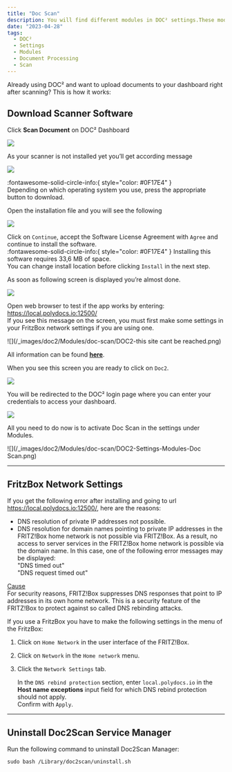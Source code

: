 ```yaml
---
title: "Doc Scan"
description: You will find different modules in DOC² settings.These modules are important if you like to deal with PO Matching, use the table extraction functionality or upload scans directly.
date: "2023-04-28"
tags:
  - DOC²
  - Settings
  - Modules
  - Document Processing
  - Scan
---
```


Already using DOC² and want to upload documents to your dashboard right after scanning? 
This is how it works:
## Download Scanner Software

Click **Scan Document** on DOC² Dashboard

![](/_images/doc2/Modules/doc-scan/DOC2-dashboard-scan-document.png)

As your scanner is not installed yet you’ll get according message

![](/_images/doc2/Modules/doc-scan/DOC2-download-scanner.png)

:fontawesome-solid-circle-info:{ style="color: #0F17E4" } <br>
Depending on which operating system you use, press the appropriate button to download.

Open the installation file and you will see the following

![](/_images/doc2/Modules/doc-scan/DOC2-welcome-to-doc2scan-installer.png)

Click on `Continue`, accept the Software License Agreement with `Agree` and continue to install the software.<br> 
:fontawesome-solid-circle-info:{ style="color: #0F17E4" } Installing this software requires 33,6 MB of space.<br> 
You can change install location before clicking `Install` in the next step.

As soon as following screen is displayed you’re almost done.

![](/_images/doc2/Modules/doc-scan/DOC2-Scan-Manager-installation-completed.png)

Open web browser to test if the app works by entering: <https://local.polydocs.io:12500/> <br>
If you see this message on the screen, you must first make some settings in your FritzBox network settings if you are using one.

![](/_images/doc2/Modules/doc-scan/DOC2-this site cant be reached.png)

All information can be found **[here](https://polydocs.io/doc2/modules/doc-scan/#fritzbox-network-settings)**.

When you see this screen you are ready to click on `Doc2`.

![](/_images/doc2/Modules/doc-scan/DOC2-main-website.png)

You will be redirected to the DOC² login page where you can enter your credentials to access your dashboard.

![](/_images/doc2/Modules/doc-scan/DOC2_Login_EN.png)

All you need to do now is to activate Doc Scan in the settings under Modules.

![](/_images/doc2/Modules/doc-scan/DOC2-Settings-Modules-Doc Scan.png)

---

## FritzBox Network Settings

If you get the following error after installing and going to url <https://local.polydocs.io:12500/>, here are the reasons:<br>
* DNS resolution of private IP addresses not possible.<br>
* DNS resolution for domain names pointing to private IP addresses in the FRITZ!Box home network is not possible via FRITZ!Box. As a result, no access to server services in the FRITZ!Box home network is possible via the domain name. In this case, one of the following error messages may be displayed:<br>
"DNS timed out"<br>
"DNS request timed out"

<ins>Cause</ins><br>
For security reasons, FRITZ!Box suppresses DNS responses that point to IP addresses in its own home network. This is a security feature of the FRITZ!Box to protect against so called DNS rebinding attacks.

If you use a FritzBox you have to make the following settings in the menu of the FritzBox:

1. Click on `Home Network` in the user interface of the FRITZ!Box.

2. Click on `Network` in the `Home network` menu.

3. Click the `Network Settings` tab.

    In the `DNS rebind protection` section, enter `local.polydocs.io` in the **Host name exceptions** input field for which DNS rebind protection should not apply.<br>                                           Confirm with `Apply`.

---

## Uninstall Doc2Scan Service Manager
Run the following command to uninstall Doc2Scan Manager:
```command
sudo bash /Library/doc2scan/uninstall.sh
```


